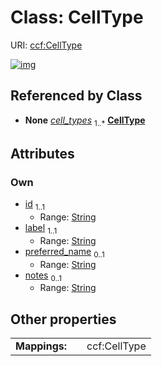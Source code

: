 
# Class: CellType




URI: [ccf:CellType](http://purl.org/ccf/CellType)


[![img](https://yuml.me/diagram/nofunky;dir:TB/class/[AsctbRecord]++-%20cell_types%201..*>[CellType&#124;id:string;label:string;preferred_name:string%20%3F;notes:string%20%3F],[AsctbRecord])](https://yuml.me/diagram/nofunky;dir:TB/class/[AsctbRecord]++-%20cell_types%201..*>[CellType&#124;id:string;label:string;preferred_name:string%20%3F;notes:string%20%3F],[AsctbRecord])

## Referenced by Class

 *  **None** *[cell_types](cell_types.md)*  <sub>1..\*</sub>  **[CellType](CellType.md)**

## Attributes


### Own

 * [id](id.md)  <sub>1..1</sub>
     * Range: [String](types/String.md)
 * [label](label.md)  <sub>1..1</sub>
     * Range: [String](types/String.md)
 * [preferred_name](preferred_name.md)  <sub>0..1</sub>
     * Range: [String](types/String.md)
 * [notes](notes.md)  <sub>0..1</sub>
     * Range: [String](types/String.md)

## Other properties

|  |  |  |
| --- | --- | --- |
| **Mappings:** | | ccf:CellType |

